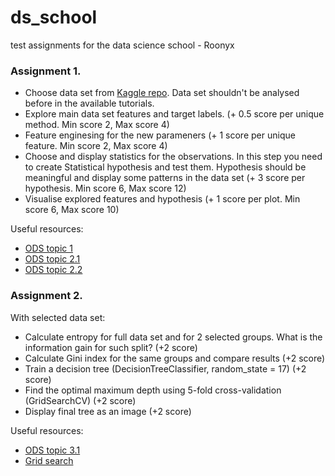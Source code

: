 # ds_school
test assignments for the data science school - Roonyx

### Assignment 1.

* Choose data set from [Kaggle repo](https://www.kaggle.com/datasets). Data set shouldn't be analysed before in the available tutorials.
* Explore main data set features and target labels. (+ 0.5 score per unique method. Min score 2, Max score 4)
* Feature enginesing for the new parameners (+ 1 score per unique feature. Min score 2, Max score 4)
* Choose and display statistics for the observations. In this step you need to create Statistical hypothesis and test them. Hypothesis should be meaningful and display some patterns in the data set (+ 3 score per hypothesis. Min score 6, Max score 12)
* Visualise explored features and hypothesis (+ 1 score per plot. Min score 6, Max score 10)

Useful resources:
- [ODS topic 1](https://www.kaggle.com/kashnitsky/topic-1-exploratory-data-analysis-with-pandas)
- [ODS topic 2.1](https://www.kaggle.com/kashnitsky/topic-2-visual-data-analysis-in-python)
- [ODS topic 2.2](https://www.kaggle.com/kashnitsky/topic-2-part-2-seaborn-and-plotly)

### Assignment 2.

With selected data set:

* Calculate entropy for full data set and for 2 selected groups. What is the information gain for such split? (+2 score)
* Calculate Gini index for the same groups and compare results (+2 score)
* Train a decision tree (DecisionTreeClassifier, random_state = 17) (+2 score) 
* Find the optimal maximum depth using 5-fold cross-validation (GridSearchCV) (+2 score) 
* Display final tree as an image (+2 score)

Useful resources:
- [ODS topic 3.1](https://nbviewer.jupyter.org/github/Yorko/mlcourse_open/blob/master/jupyter_english/assignments_demo/assignment03_decision_trees.ipynb?flush_cache=true)
- [Grid search](https://scikit-learn.org/stable/auto_examples/model_selection/plot_multi_metric_evaluation.html)
